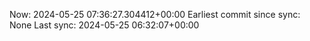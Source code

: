 Now: 2024-05-25 07:36:27.304412+00:00 Earliest commit since sync: None Last sync: 2024-05-25 06:32:07+00:00
